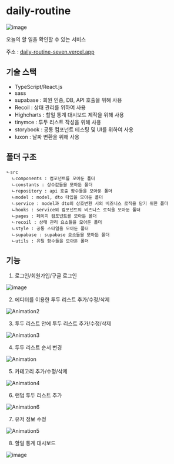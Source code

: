 # daily-routine
![image](https://github.com/Jii-Yeong/daily-routine/assets/57383657/335fb4a6-2d56-4a42-bad4-ce3984e3daa5)

오늘의 할 일을 확인할 수 있는 서비스

주소 : [daily-routine-seven.vercel.app
](https://daily-routine-seven.vercel.app/)
## 기술 스택
- TypeScript/React.js
- sass
- supabase : 회원 인증, DB, API 호출을 위해 사용
- Recoil : 상태 관리를 위하여 사용
- Highcharts : 할일 통계 대시보드 제작을 위해 사용
- tinymce : 투두 리스트 작성을 위해 사용
- storybook : 공통 컴포넌트 테스팅 및 UI를 위하여 사용
- luxon : 날짜 변환을 위해 사용

## 폴더 구조

```
ㄴsrc
  ㄴcomponents : 컴포넌트를 모아둔 폴더
  ㄴconstants : 상수값들을 모아둔 폴더
  ㄴrepository : api 호출 함수들을 모아둔 폴더
  ㄴmodel : model, dto 타입을 모아둔 폴더
  ㄴservice : model과 dto의 상호변환 시의 비즈니스 로직을 담기 위한 폴더  
  ㄴhooks : service외 컴포넌트의 비즈니스 로직을 모아둔 폴더
  ㄴpages : 페이지 컴포넌트를 모아둔 폴더
  ㄴrecoil : 상태 관리 요소들을 모아둔 폴더
  ㄴstyle : 공통 스타일을 모아둔 폴더
  ㄴsupabase : supabase 요소들을 모아둔 폴더
  ㄴutils : 유틸 함수들을 모아둔 폴더
```

## 기능
1. 로그인/회원가입/구글 로그인

![image](https://github.com/Jii-Yeong/daily-routine/assets/57383657/d6581a8c-e8a5-43b7-adeb-e054625cd1e2)

2. 에디터를 이용한 투두 리스트 추가/수정/삭제

![Animation2](https://github.com/Jii-Yeong/daily-routine/assets/57383657/4d53aebc-7dc4-4ab9-9093-10871d84013a)


3. 투두 리스트 안에 투두 리스트 추가/수정/삭제

![Animation3](https://github.com/Jii-Yeong/daily-routine/assets/57383657/e4c25ef9-2f09-4060-89ed-04d98404990d)

4. 투두 리스트 순서 변경

![Animation](https://github.com/Jii-Yeong/daily-routine/assets/57383657/43f620fa-58c1-4101-8d7d-9904e362696f)


5. 카테고리 추가/수정/삭제
   
![Animation4](https://github.com/Jii-Yeong/daily-routine/assets/57383657/3fc05de6-7242-4744-a04f-f89ba13c7013)

6. 랜덤 투두 리스트 추가

![Animation6](https://github.com/Jii-Yeong/daily-routine/assets/57383657/ed97090d-ad62-4421-a7aa-e6ec0e0f0b2c)

7. 유저 정보 수정

![Animation5](https://github.com/Jii-Yeong/daily-routine/assets/57383657/280f1526-d31b-4dc8-8d94-5836371464aa)

8. 할일 통계 대시보드

![image](https://github.com/Jii-Yeong/daily-routine/assets/57383657/1a33f9f3-3725-4e9d-8681-906bf3a9f6bb)

